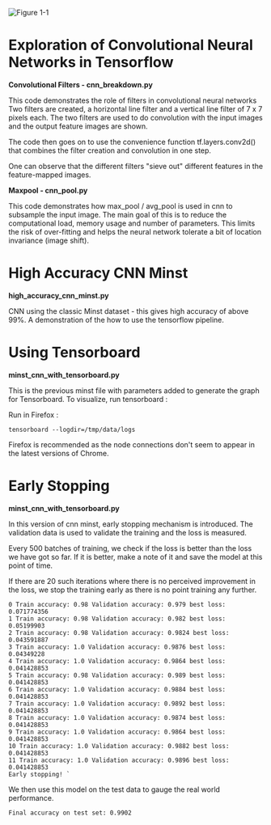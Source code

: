 ![Figure 1-1](https://upload.wikimedia.org/wikipedia/commons/thumb/1/11/TensorFlowLogo.svg/200px-TensorFlowLogo.svg.png "Tensorflow")

# Exploration of Convolutional Neural Networks in Tensorflow

**Convolutional Filters - cnn_breakdown.py**

This code demonstrates the role of filters in convolutional neural networks
Two filters are created, a horizontal line filter and a vertical line filter of 7 x 7 pixels each.
The two filters are used to do convolution with the input images and the output feature images are shown. 

The code then goes on to use the convenience function tf.layers.conv2d() that combines the filter creation
and convolution in one step. 

One can observe that the different filters "sieve out" different features in the feature-mapped images. 


**Maxpool - cnn_pool.py**

This code demonstrates how max_pool / avg_pool is used in cnn to subsample the input image. The main goal
of this is to reduce the computational load, memory usage and number of 
parameters. This limits the risk of over-fitting and helps the neural network tolerate a bit of location 
invariance (image shift).


# High Accuracy CNN Minst 

**high_accuracy_cnn_minst.py**

CNN using the classic Minst dataset - this gives high accuracy of above 99%. 
A demonstration of the 
how to use the tensorflow pipeline. 

# Using Tensorboard

**minst_cnn_with_tensorboard.py**

This is the previous minst file with parameters added to generate the graph for Tensorboard.
To visualize, run tensorboard : 

Run in Firefox : 

`tensorboard --logdir=/tmp/data/logs`

Firefox is recommended as the node connections don't seem to appear in the latest versions of Chrome.

# Early Stopping

**minst_cnn_with_tensorboard.py**

In this version of cnn minst, early stopping mechanism is introduced. 
The validation data is used to validate the training and the loss is measured. 

Every 500 batches of training, we check if the loss is better than the loss we have got so far. If it 
is better, make a note of it and save the model at this point of time. 

If there are 20 such iterations where there is no perceived improvement in the loss, we stop the training 
early as there is no point training any further. 
````
0 Train accuracy: 0.98 Validation accuracy: 0.979 best loss:  0.071774356  
1 Train accuracy: 0.98 Validation accuracy: 0.982 best loss:  0.05199903  
2 Train accuracy: 0.98 Validation accuracy: 0.9824 best loss:  0.043591887  
3 Train accuracy: 1.0 Validation accuracy: 0.9876 best loss:  0.04349228  
4 Train accuracy: 1.0 Validation accuracy: 0.9864 best loss:  0.041428853  
5 Train accuracy: 0.98 Validation accuracy: 0.989 best loss:  0.041428853  
6 Train accuracy: 1.0 Validation accuracy: 0.9884 best loss:  0.041428853  
7 Train accuracy: 1.0 Validation accuracy: 0.9892 best loss:  0.041428853  
8 Train accuracy: 1.0 Validation accuracy: 0.9874 best loss:  0.041428853  
9 Train accuracy: 1.0 Validation accuracy: 0.9864 best loss:  0.041428853  
10 Train accuracy: 1.0 Validation accuracy: 0.9882 best loss:  0.041428853  
11 Train accuracy: 1.0 Validation accuracy: 0.9896 best loss:  0.041428853  
Early stopping! ` 
````

We then use this model on the test data to gauge the real world performance. 
````
Final accuracy on test set: 0.9902
````
